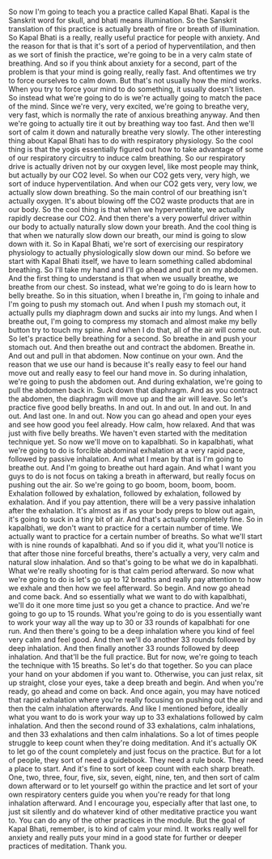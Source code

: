 So now I'm going to teach you a practice called Kapal Bhati. Kapal is the Sanskrit word for skull, and bhati means illumination. So the Sanskrit translation of this practice is actually breath of fire or breath of illumination. So Kapal Bhati is a really, really useful practice for people with anxiety. And the reason for that is that it's sort of a period of hyperventilation, and then as we sort of finish the practice, we're going to be in a very calm state of breathing. And so if you think about anxiety for a second, part of the problem is that your mind is going really, really fast. And oftentimes we try to force ourselves to calm down. But that's not usually how the mind works. When you try to force your mind to do something, it usually doesn't listen. So instead what we're going to do is we're actually going to match the pace of the mind. Since we're very, very excited, we're going to breathe very, very fast, which is normally the rate of anxious breathing anyway. And then we're going to actually tire it out by breathing way too fast. And then we'll sort of calm it down and naturally breathe very slowly. The other interesting thing about Kapal Bhati has to do with respiratory physiology. So the cool thing is that the yogis essentially figured out how to take advantage of some of our respiratory circuitry to induce calm breathing. So our respiratory drive is actually driven not by our oxygen level, like most people may think, but actually by our CO2 level. So when our CO2 gets very, very high, we sort of induce hyperventilation. And when our CO2 gets very, very low, we actually slow down breathing. So the main control of our breathing isn't actually oxygen. It's about blowing off the CO2 waste products that are in our body. So the cool thing is that when we hyperventilate, we actually rapidly decrease our CO2. And then there's a very powerful driver within our body to actually naturally slow down your breath. And the cool thing is that when we naturally slow down our breath, our mind is going to slow down with it. So in Kapal Bhati, we're sort of exercising our respiratory physiology to actually physiologically slow down our mind. So before we start with Kapal Bhati itself, we have to learn something called abdominal breathing. So I'll take my hand and I'll go ahead and put it on my abdomen. And the first thing to understand is that when we usually breathe, we breathe from our chest. So instead, what we're going to do is learn how to belly breathe. So in this situation, when I breathe in, I'm going to inhale and I'm going to push my stomach out. And when I push my stomach out, it actually pulls my diaphragm down and sucks air into my lungs. And when I breathe out, I'm going to compress my stomach and almost make my belly button try to touch my spine. And when I do that, all of the air will come out. So let's practice belly breathing for a second. So breathe in and push your stomach out. And then breathe out and contract the abdomen. Breathe in. And out and pull in that abdomen. Now continue on your own. And the reason that we use our hand is because it's really easy to feel our hand move out and really easy to feel our hand move in. So during inhalation, we're going to push the abdomen out. And during exhalation, we're going to pull the abdomen back in. Suck down that diaphragm. And as you contract the abdomen, the diaphragm will move up and the air will leave. So let's practice five good belly breaths. In and out. In and out. In and out. In and out. And last one. In and out. Now you can go ahead and open your eyes and see how good you feel already. How calm, how relaxed. And that was just with five belly breaths. We haven't even started with the meditation technique yet. So now we'll move on to kapalbhati. So in kapalbhati, what we're going to do is forcible abdominal exhalation at a very rapid pace, followed by passive inhalation. And what I mean by that is I'm going to breathe out. And I'm going to breathe out hard again. And what I want you guys to do is not focus on taking a breath in afterward, but really focus on pushing out the air. So we're going to go boom, boom, boom, boom. Exhalation followed by exhalation, followed by exhalation, followed by exhalation. And if you pay attention, there will be a very passive inhalation after the exhalation. It's almost as if as your body preps to blow out again, it's going to suck in a tiny bit of air. And that's actually completely fine. So in kapalbhati, we don't want to practice for a certain number of time. We actually want to practice for a certain number of breaths. So what we'll start with is nine rounds of kapalbhati. And so if you did it, what you'll notice is that after those nine forceful breaths, there's actually a very, very calm and natural slow inhalation. And so that's going to be what we do in kapalbhati. What we're really shooting for is that calm period afterward. So now what we're going to do is let's go up to 12 breaths and really pay attention to how we exhale and then how we feel afterward. So begin. And now go ahead and come back. And so essentially what we want to do with kapalbhati, we'll do it one more time just so you get a chance to practice. And we're going to go up to 15 rounds. What you're going to do is you essentially want to work your way all the way up to 30 or 33 rounds of kapalbhati for one run. And then there's going to be a deep inhalation where you kind of feel very calm and feel good. And then we'll do another 33 rounds followed by deep inhalation. And then finally another 33 rounds followed by deep inhalation. And that'll be the full practice. But for now, we're going to teach the technique with 15 breaths. So let's do that together. So you can place your hand on your abdomen if you want to. Otherwise, you can just relax, sit up straight, close your eyes, take a deep breath and begin. And when you're ready, go ahead and come on back. And once again, you may have noticed that rapid exhalation where you're really focusing on pushing out the air and then the calm inhalation afterwards. And like I mentioned before, ideally what you want to do is work your way up to 33 exhalations followed by calm inhalation. And then the second round of 33 exhalations, calm inhalations, and then 33 exhalations and then calm inhalations. So a lot of times people struggle to keep count when they're doing meditation. And it's actually OK to let go of the count completely and just focus on the practice. But for a lot of people, they sort of need a guidebook. They need a rule book. They need a place to start. And it's fine to sort of keep count with each sharp breath. One, two, three, four, five, six, seven, eight, nine, ten, and then sort of calm down afterward or to let yourself go within the practice and let sort of your own respiratory centers guide you when you're ready for that long inhalation afterward. And I encourage you, especially after that last one, to just sit silently and do whatever kind of other meditative practice you want to. You can do any of the other practices in the module. But the goal of Kapal Bhati, remember, is to kind of calm your mind. It works really well for anxiety and really puts your mind in a good state for further or deeper practices of meditation. Thank you.